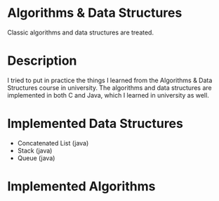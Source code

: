 # Algorithms & Data Structures
Classic algorithms and data structures are treated.

 # Description
 I tried to put in practice the things I learned from the Algorithms & Data Structures course in university.
 The algorithms and data structures are implemented in both C and Java, which I learned in university as well.
 
 # Implemented Data Structures
 - Concatenated List (java)
 - Stack (java)
 - Queue (java)

# Implemented Algorithms
